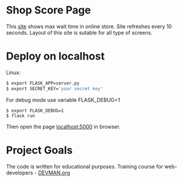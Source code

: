 # Shop Score Page

This [site](http://80.211.16.55:8001) shows max wait time in online store. Site refreshes every 10 seconds.
Layout of this site is sutable for all type of screens.

# Deploy on localhost

Linux:
```bash
$ export FLASK_APP=server.py
$ export SECRET_KEY='your secret key'
```
For debug mode use variable FLASK_DEBUG=1
```
$ export FLASK_DEBUG=1
$ flask run
```

Then open the page [localhost:5000](http://localhost:5000) in browser.


# Project Goals

The code is written for educational purposes. Training course for web-developers - [DEVMAN.org](https://devman.org)

